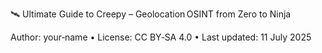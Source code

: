 🛰️ Ultimate Guide to Creepy – Geolocation OSINT from Zero to Ninja

Author: your‑name • License: CC BY‑SA 4.0 • Last updated: 11 July 2025
